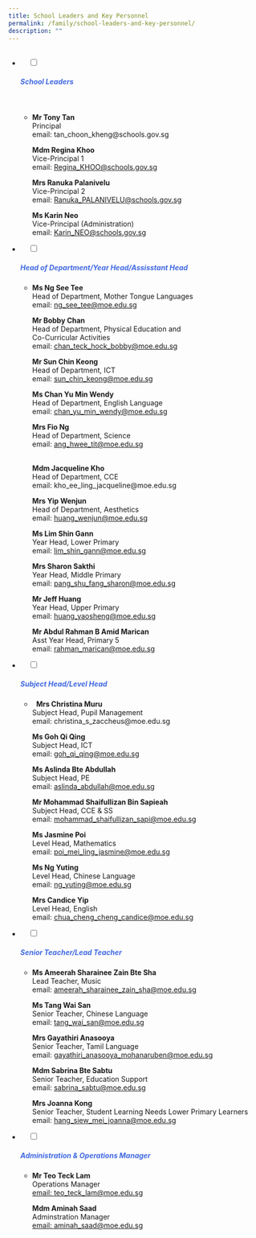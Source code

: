 ```yaml
---
title: School Leaders and Key Personnel
permalink: /family/school-leaders-and-key-personnel/
description: ""
---
```

<ul class="jekyllcodex_accordion">
  <li>
    <input type="checkbox" id="accordion1">
		<label for="accordion1"><h5 style="color:RoyalBlue">School Leaders</h5></label>
    <div>
<ul>
<li>
	<b>Mr Tony Tan</b><br>Principal<br>email: 
	tan_choon_kheng@schools.gov.sg<br>
	
<b>Mdm Regina Khoo</b><br>Vice-Principal 1<br>  email: Regina_KHOO@schools.gov.sg<br>
	
<b>Mrs Ranuka Palanivelu</b><br>  Vice-Principal 2<br>email: Ranuka_PALANIVELU@schools.gov.sg<br>
	
<b>Ms Karin Neo</b><br>
Vice-Principal (Administration)<br>email: Karin_NEO@schools.gov.sg</li>
			</ul>
		</div>
</li>	
	
<li>
    <input type="checkbox" id="accordion2">
    <label for="accordion2"><h5 style="color:RoyalBlue">Head of Department/Year Head/Assisstant Head</h5></label>
	<div>
		<ul>
			<li>
		
<b>Ms Ng See Tee</b><br>Head of Department, Mother Tongue Languages<br>email: ng_see_tee@moe.edu.sg<br>
				
<b>Mr Bobby Chan</b><br>Head of Department, Physical Education and  
Co-Curricular Activities <br>email: chan_teck_hock_bobby@moe.edu.sg
<br>

<b>Mr Sun Chin Keong</b><br>Head of Department, ICT<br> email: sun_chin_keong@moe.edu.sg<br>
				
<b>Ms Chan Yu Min Wendy</b><br>   Head of Department, English Language<br>email: chan_yu_min_wendy@moe.edu.sg<br>
				
<b>Mrs Fio Ng</b><br>Head of Department, Science <br> 
email: ang_hwee_tit@moe.edu.sg
				
<br>
<b>Mdm Jacqueline Kho</b><br>   
Head of Department, CCE<br>email: kho_ee_ling_jacqueline@moe.edu.sg<br>
				
<b>Mrs Yip Wenjun</b><br> 
Head of Department, Aesthetics<br> 
email: huang_wenjun@moe.edu.sg<br>

<b>Ms Lim Shin Gann</b><br> Year Head, Lower Primary<br>  email: lim_shin_gann@moe.edu.sg
<br>
				
<b>Mrs Sharon Sakthi</b><br>Year Head, Middle Primary<br>email: pang_shu_fang_sharon@moe.edu.sg
<br>

<b>Mr Jeff Huang</b><br>Year Head, Upper Primary<br>email: huang_yaosheng@moe.edu.sg
<br>
				
<b>Mr Abdul Rahman B Amid Marican</b><br>Asst Year Head, Primary 5<br>email: rahman_marican@moe.edu.sg</li>
			</ul>
		</div>
		</li>
	
<li>
    <input type="checkbox" id="accordion3">
    <label for="accordion3"><h5 style="color:RoyalBlue">Subject Head/Level Head</h5></label>
	<div>
		<ul>
			<li> 
<b>Mrs Christina Muru</b><br> 
Subject Head, Pupil Management<br> email: christina_s_zaccheus@moe.edu.sg
<br>
				
<b>Ms Goh Qi Qing</b><br>  Subject Head, ICT<br>  email: goh_qi_qing@moe.edu.sg<br>
				
<b>Ms Aslinda Bte Abdullah</b><br>Subject Head, PE<br>  email: aslinda_abdullah@moe.edu.sg<br>
				
<b>Mr Mohammad Shaifullizan Bin Sapieah</b><br>  Subject Head, CCE & SS<br>email: mohammad_shaifullizan_sapi@moe.edu.sg<br>
				
<b>Ms Jasmine Poi</b><br>Level Head, Mathematics<br>  email: poi_mei_ling_jasmine@moe.edu.sg<br>
				
<b>Ms Ng Yuting</b><br>Level Head, Chinese Language<br>
email: ng_yuting@moe.edu.sg<br>
				
<b>Mrs Candice Yip</b><br>Level Head, English<br>email: chua_cheng_cheng_candice@moe.edu.sg</li>
			</ul>
		</div>
		</li>
	
<li>
    <input type="checkbox" id="accordion4">
    <label for="accordion4"><h5 style="color:RoyalBlue">Senior Teacher/Lead Teacher</h5></label>
	<div>
		<ul>
			<li>
	
<b>Ms Ameerah Sharainee Zain Bte Sha</b><br>Lead Teacher, Music<br>email: ameerah_sharainee_zain_sha@moe.edu.sg<br>
	
<b>Ms Tang Wai San</b><br>Senior Teacher, Chinese Language<br>  email: tang_wai_san@moe.edu.sg<br>
				
<b>Mrs Gayathiri Anasooya</b><br>Senior Teacher, Tamil Language<br>email: gayathiri_anasooya_mohanaruben@moe.edu.sg<br>
				
<b>Mdm Sabrina Bte Sabtu</b><br>Senior Teacher, Education Support<br>email: sabrina_sabtu@moe.edu.sg<br>
				
<b>Mrs Joanna Kong</b><br>Senior Teacher, Student Learning Needs Lower Primary Learners<br>email: hang_siew_mei_joanna@moe.edu.sg</li>
			</ul>
		</div>
		</li>
	
<li>
    <input type="checkbox" id="accordion5">
    <label for="accordion5"><h5 style="color:RoyalBlue">Administration & Operations Manager</h5></label>
	<div>
		<ul>
			<li>	
				
<p><b>Mr Teo Teck Lam</b><br>Operations Manager<a href="mailto:teo_teck_lam@moe.edu.sg"><br>email: teo_teck_lam@moe.edu.sg</a></p>
				
<p><b>Mdm Aminah Saad</b><br>Adminstration Manager<a href="mailto:aminah_saad@moe.edu.sg"><br>email: aminah_saad@moe.edu.sg</a></p>
</li>
			</ul>
		</div>
		</li>